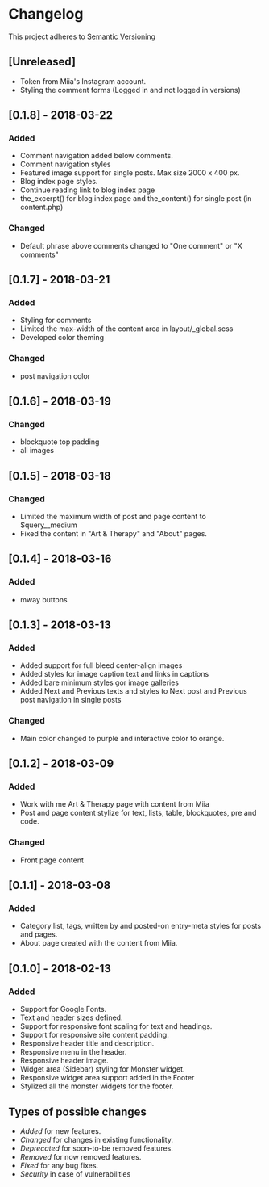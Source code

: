 # Changelog

This project adheres to [Semantic Versioning](http://semver.org/spec/v2.0.0.html)

## [Unreleased]
- Token from Miia's Instagram account. 
- Styling the comment forms (Logged in and not logged in versions)

## [0.1.8] - 2018-03-22
### Added 
- Comment navigation added below comments. 
- Comment navigation styles
- Featured image support for single posts. Max size 2000 x 400 px. 
- Blog index page styles.
- Continue reading link to blog index page
- the_excerpt() for blog index page and the_content() for single post (in content.php)

### Changed
- Default phrase above comments changed to "One comment" or "X comments"

## [0.1.7] - 2018-03-21
### Added
- Styling for comments
- Limited the max-width of the content area in layout/_global.scss
- Developed color theming

### Changed 
- post navigation color

## [0.1.6] - 2018-03-19
### Changed
- blockquote top padding
- all images

## [0.1.5] - 2018-03-18
### Changed
- Limited the maximum width of post and page content to $query__medium
- Fixed the content in "Art & Therapy" and "About" pages. 

## [0.1.4] - 2018-03-16
### Added 
- mway buttons

## [0.1.3] - 2018-03-13
### Added
- Added support for full bleed center-align images
- Added styles for image caption text and links in captions
- Added bare minimum styles gor image galleries
- Added Next and Previous texts and styles to Next post and Previous post navigation in single posts

### Changed
- Main color changed to purple and interactive color to orange. 

## [0.1.2] - 2018-03-09
### Added
- Work with me Art & Therapy page with content from Miia
- Post and page content stylize for text, lists, table, blockquotes, pre and code. 

### Changed
- Front page content

## [0.1.1] - 2018-03-08
### Added
- Category list, tags, written by and posted-on entry-meta styles for posts and pages. 
- About page created with the content from Miia. 

## [0.1.0] - 2018-02-13
### Added
- Support for Google Fonts.
- Text and header sizes defined.
- Support for responsive font scaling for text and headings.
- Support for responsive site content padding.
- Responsive header title and description.
- Responsive menu in the header.
- Responsive header image.
- Widget area (Sidebar) styling for Monster widget.
- Responsive widget area support added in the Footer
- Stylized all the monster widgets for the footer.



## Types of possible changes

- *Added* for new features.
- *Changed* for changes in existing functionality.
- *Deprecated* for soon-to-be removed features.
- *Removed* for now removed features.
- *Fixed* for any bug fixes.
- *Security* in case of vulnerabilities